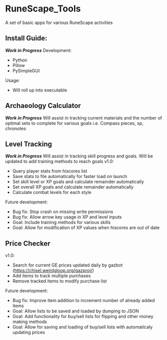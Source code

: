 # RuneScape_Tools
A set of basic apps for various RuneScape activities

## Install Guide:
***Work in Progress***
Development:
- Python
- Pillow
- PySimpleGUI

Usage:
- Will roll up into executable

## Archaeology Calculator
***Work in Progress***
Will assist in tracking current materials and the number of optimal sets to complete for various goals
i.e. Compass pieces, xp, chronotes

## Level Tracking
***Work in Progress***
Will assist in tracking skill progress and goals. Will be updated to add training methods to reach goals
v1.0:
- Query player stats from hiscores list
- Save stats to file automatically for faster load on launch
- Set skill level or XP goals and calculate remainder automatically
- Set overall XP goals and calculate remainder automatically
- Calculate combat levels for each style

Future development:
- Bug fix: Stop crash on missing write permissions
- Bug fix: Allow arrow key usage in XP and level inputs
- Goal: Include training methods for various skills
- Goal: Allow for modification of XP values when hiscores are out of date


## Price Checker
v1.0: 
- Search for current GE prices updated daily by gazbot (https://chisel.weirdgloop.org/gazproj/)
- Add items to track multiple purchases
- Remove tracked items to modify purchase list

Future development:
- Bug fix: Improve item addition to increment number of already added items
- Goal: Allow lists to be saved and loaded by dumping to JSON
- Goal: Add functionality for buy/sell lists for flipping and other money making methods
- Goal: Allow for saving and loading of buy/sell lists with automaticaly updating prices